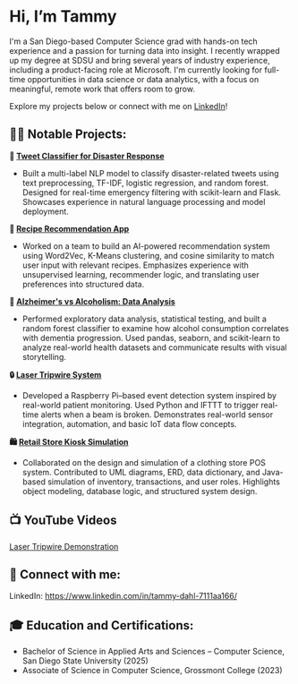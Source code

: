 <h1>Hi, I’m Tammy </h1>

I'm a San Diego-based Computer Science grad with hands-on tech experience and a passion for turning data into insight. I recently wrapped up my degree at SDSU and bring several years of industry experience, including a product-facing role at Microsoft. I'm currently looking for full-time opportunities in data science or data analytics, with a focus on meaningful, remote work that offers room to grow.

Explore my projects below or connect with me on [LinkedIn](https://www.linkedin.com/in/tammy-dahl-7111aa166/)!</h1>

<h2>👨‍💻 Notable Projects:</h2>

<b> 🧠 [Tweet Classifier for Disaster Response](https://github.com/TammyDahl/DisasterResponseTweetClassifier) </b>
  - Built a multi-label NLP model to classify disaster-related tweets using text preprocessing, TF-IDF, logistic regression, and random forest. Designed for real-time emergency filtering with scikit-learn and Flask. Showcases experience in natural language processing and model deployment.

<b> 🍳 [Recipe Recommendation App](https://github.com/TammyDahl/RecipeRecommendationApp) </b>
  - Worked on a team to build an AI-powered recommendation system using Word2Vec, K-Means clustering, and cosine similarity to match user input with relevant recipes. Emphasizes experience with unsupervised learning, recommender logic, and translating user preferences into structured data.

<b> 🧬 [Alzheimer's vs Alcoholism: Data Analysis](https://github.com/TammyDahl/AlzheimersVAlcoholismDataAnalysis) </b>
  - Performed exploratory data analysis, statistical testing, and built a random forest classifier to examine how alcohol consumption correlates with dementia progression. Used pandas, seaborn, and scikit-learn to analyze real-world health datasets and communicate results with visual storytelling.

<b> 🔒 [Laser Tripwire System](https://github.com/TammyDahl/LaserTripwireSystem) </b>
  - Developed a Raspberry Pi–based event detection system inspired by real-world patient monitoring. Used Python and IFTTT to trigger real-time alerts when a beam is broken. Demonstrates real-world sensor integration, automation, and basic IoT data flow concepts.

<b> 🛍️ [Retail Store Kiosk Simulation](https://github.com/TammyDahl/RetailStoreKioskSim) </b>
  - Collaborated on the design and simulation of a clothing store POS system. Contributed to UML diagrams, ERD, data dictionary, and Java-based simulation of inventory, transactions, and user roles. Highlights object modeling, database logic, and structured system design.

<h2>📺 YouTube Videos</h2>

[Laser Tripwire Demonstration](https://youtu.be/IfYAgOm_tNY)

<h2> 🤳 Connect with me:</h2>

LinkedIn: https://www.linkedin.com/in/tammy-dahl-7111aa166/

<h2>🎓 Education and Certifications:</h2>

- Bachelor of Science in Applied Arts and Sciences – Computer Science, San Diego State University (2025)
- Associate of Science in Computer Science, Grossmont College (2023)
<!-- 
- Google Data Analytics Professional Certificate
- IBM Data Analyst Professional Certificate
-->

